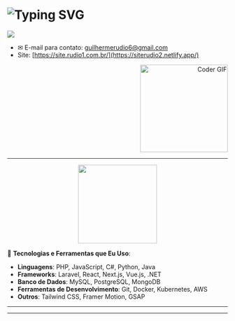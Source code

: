 <h1 align="left">
  <img src="https://readme-typing-svg.herokuapp.com?font=Fira+Code&duration=2000&pause=500&color=blue&center=true&vCenter=true&width=300&lines=Guilherme+Rudio+Correa;Full+Stack+Developer" alt="Typing SVG" />
</h1>
  <a href="https://www.linkedin.com/in/guilherme-rudio-790939164/" target="_blank">
    <img src="https://img.shields.io/badge/-LinkedIn-%230077B5?style=for-the-badge&logo=linkedin&logoColor=white" target="_blank"/>
  </a>

- ✉ E-mail para contato: [guilhermerudio6@gmail.com](mailto:guilhermerudio6@gmail.com)
- Site: [https://site.rudio1.com.br/](https://siterudio2.netlify.app/)

<div align="right">
  <img src="https://raw.githubusercontent.com/iampavangandhi/iampavangandhi/master/gifs/coder.gif" alt="Coder GIF" height="200"/>
</div>

---

<div align="center">
  <a href="https://github.com/Rudio1">
    <img height="180em" src="https://github-readme-stats.vercel.app/api/top-langs/?username=Rudio1&layout=compact&langs_count=7&theme=merko"/>
  </a>
</div>

🔧 **Tecnologias e Ferramentas que Eu Uso**:

- **Linguagens**: PHP, JavaScript, C#, Python, Java
- **Frameworks**: Laravel, React, Next.js, Vue.js, .NET
- **Banco de Dados**: MySQL, PostgreSQL, MongoDB
- **Ferramentas de Desenvolvimento**: Git, Docker, Kubernetes, AWS
- **Outros**: Tailwind CSS, Framer Motion, GSAP

---

****
